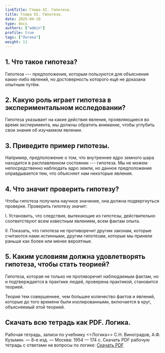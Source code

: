 ```yaml
---
linkTitle: Глава XI. Гипотеза.
title: Глава XI. Гипотеза.
date: 2025-04-19
type: docs
authors: ["admin"]
profile: true
tags: ["Логика"]
weight: 11
---
```


## 1. Что такое гипотеза?

Гипотеза --- предположение, которым пользуются для объяснения каких-либо явлений, но достоверность которого ещё не доказана опытным путём.

## 2. Какую роль играет гипотеза в экспериментальном исследовании?

Гипотеза указывает на какие действия явления, проявляющиеся во время эксперимента, мы должны обратить внимание, чтобы углубить свои знания об изучаемом явлении.

## 3. Приведите пример гипотезы.

Например, предположение о том, что внутреннее ядро земного шара находится в расплавленном состоянии --- гипотеза. Мы не можем непосредственно наблюдать ядро земли, но данное предположение оправдывается тем, что объясняет нам некоторые явления.

## 4. Что значит проверить гипотезу?

Чтобы гипотеза получила научное значение, она должна подвергнуться проверке. Проверить гипотезу значит:

I. Установить, что следствия, вытекающие из гипотезы, действительно соответствуют всем известным явлениям, всем фактам опыта.

II. Показать, что гипотеза не противоречит другим законам, которые считаются нами истинными, другим гипотезам, которые мы приняли раньше как более или менее вероятные.

## 5. Каким условиям должна удовлетворять гипотеза, чтобы стать теорией?

Гипотеза, которая не только не противоречит наблюдаемым фактам, но и подтверждается в практике людей, проверена практикой, становится теорией.

Теория тем совершеннее, чем большее количество фактов и явлений, которые до того времени были изолированными, включается в круг, объясняемый этой теорией.

## Скачать всю тетрадь как PDF. Логика.

Рабочая тетрадь, записи по учебнику <<Логика>> С.Н. Виноградов, А.Ф. Кузьмин. — 8-е изд. — Москва: 1954 — 174 c. Скачать PDF рабочую тетрадь с ответами на вопросы по логике: [Скачать PDF](/uploads/Logika-Vladin-2024.pdf)